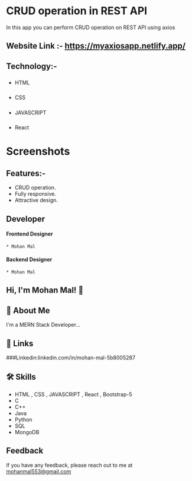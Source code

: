 # CRUD operation in REST API

In this app you can perform CRUD operation on REST API using axios

## Website Link :- https://myaxiosapp.netlify.app/

## Technology:-

##### 
* HTML
##### 
* CSS
##### 
* JAVASCRIPT
##### 
* React

# Screenshots



## Features:-
 * CRUD operation.
 * Fully responsive.
 * Attractive design.


## Developer
 #### Frontend Designer
    * Mohan Mal
 #### Backend Designer
    * Mohan Mal


## Hi, I'm Mohan Mal! 👋


## 🚀 About Me
I'm a MERN Stack Developer...


## 🔗 Links

###Linkedin:linkedin.com/in/mohan-mal-5b8005287


## 🛠 Skills
* HTML , CSS , JAVASCRIPT , React , Bootstrap-5
* C
* C++
* Java
* Python
* SQL
* MongoDB

## Feedback

If you have any feedback, please reach out to me at mohanmal553@gmail.com 
